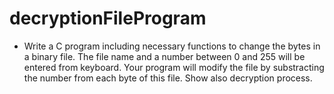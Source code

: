 # decryptionFileProgram
 * Write a C program including necessary functions to change the
  bytes in a binary file. The file name and a number between
  0 and 255 will be entered from keyboard. Your program will
  modify the file by substracting the number from each byte of
  this file. Show also decryption process.
